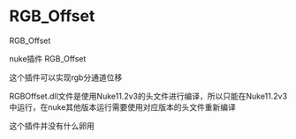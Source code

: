 # RGB_Offset
RGB_Offset



nuke插件 RGB_Offset

这个插件可以实现rgb分通道位移


RGBOffset.dll文件是使用Nuke11.2v3的头文件进行编译，所以只能在Nuke11.2v3中运行，在nuke其他版本运行需要使用对应版本的头文件重新编译



这个插件并没有什么卵用






